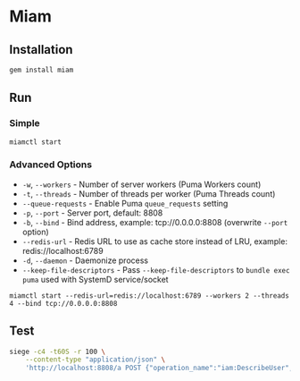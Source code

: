 # Miam

## Installation
```sh
gem install miam
```

## Run

### Simple
```sh
miamctl start
```

### Advanced Options
- `-w`, `--workers` - Number of server workers (Puma Workers count)
- `-t`, `--threads` - Number of threads per worker (Puma Threads count)
- `--queue-requests` - Enable Puma `queue_requests` setting
- `-p`, `--port` - Server port, default: 8808
- `-b`, `--bind` - Bind address, example: tcp://0.0.0.0:8808 (overwrite `--port` option)
- `--redis-url` - Redis URL to use as cache store instead of LRU, example: redis://localhost:6789
- `-d`, `--daemon` - Daemonize process
- `--keep-file-descriptors` - Pass `--keep-file-descriptors` to `bundle exec puma` used with SystemD service/socket
```
miamctl start --redis-url=redis://localhost:6789 --workers 2 --threads 4 --bind tcp://0.0.0.0:8808
```

## Test

```sh
siege -c4 -t60S -r 100 \
    --content-type "application/json" \
    'http://localhost:8808/a POST {"operation_name":"iam:DescribeUser","auth_token":"MIAM-AK-V1 credentials=AKRLDNFSQMWK5JN4FHGC3Q; date=1587420316; signature=41f25a0c0be60980a863bcd08d054d45d76db9d381513aa540a4ae5265a4a50e","auth_headers":{"x":"x"},"auth_body_signature":"bf21a9e8fbc5a3846fb05b4fa0859e0917b2202f"}'
```
